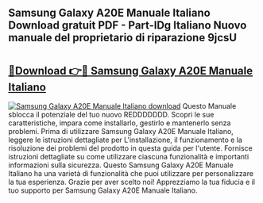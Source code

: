 ## Samsung Galaxy A20E Manuale Italiano Download gratuit PDF - Part-lDg Italiano Nuovo manuale del proprietario di riparazione 9jcsU

# <h2><a href="http://df9utk.blite.top/?on=Samsung+Galaxy+A20E+Manuale+Italiano">🔗Download 👉🔴 Samsung Galaxy A20E Manuale Italiano</a></h2>

[![Samsung Galaxy A20E Manuale Italiano download](https://i.imgur.com/lujVjoI.png)](http://df9utk.blite.top/?on=Samsung+Galaxy+A20E+Manuale+Italiano)
Questo Manuale sblocca il potenziale del tuo nuovo REDDDDDDD. Scopri le sue caratteristiche, impara come installarlo, gestirlo e mantenerlo senza problemi. Prima di utilizzare Samsung Galaxy A20E Manuale Italiano, leggere le istruzioni dettagliate per L'installazione, il funzionamento e la risoluzione dei problemi del prodotto in questa guida per l'utente. Fornisce istruzioni dettagliate su come utilizzare ciascuna funzionalità e importanti informazioni sulla sicurezza. Questo Samsung Galaxy A20E Manuale Italiano ha una varietà di funzionalità che puoi utilizzare per personalizzare la tua esperienza. Grazie per aver scelto noi! Apprezziamo la tua fiducia e il tuo supporto per Samsung Galaxy A20E Manuale Italiano.
